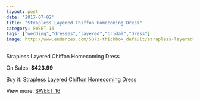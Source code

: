 ```yaml
---
layout: post
date: '2017-07-02'
title: "Strapless Layered Chiffon Homecoming Dress"
category: SWEET 16
tags: ["wedding","dresses","layered","bridal","dress"]
image: http://www.eudances.com/5073-thickbox_default/strapless-layered-chiffon-homecoming-dress.jpg
---
```

Strapless Layered Chiffon Homecoming Dress

On Sales: **$423.99**
<a href="https://www.eudances.com/en/sweet-16/1716-strapless-layered-chiffon-homecoming-dress.html"><amp-img layout="responsive" width="600" height="600" src="//www.eudances.com/5073-thickbox_default/strapless-layered-chiffon-homecoming-dress.jpg" alt="Strapless Layered Chiffon Homecoming Dress 0" /></a>
<a href="https://www.eudances.com/en/sweet-16/1716-strapless-layered-chiffon-homecoming-dress.html"><amp-img layout="responsive" width="600" height="600" src="//www.eudances.com/5074-thickbox_default/strapless-layered-chiffon-homecoming-dress.jpg" alt="Strapless Layered Chiffon Homecoming Dress 1" /></a>

Buy it: [Strapless Layered Chiffon Homecoming Dress](https://www.eudances.com/en/sweet-16/1716-strapless-layered-chiffon-homecoming-dress.html "Strapless Layered Chiffon Homecoming Dress")

View more: [SWEET 16](https://www.eudances.com/en/18-sweet-16 "SWEET 16")